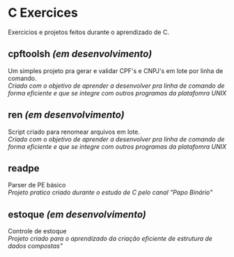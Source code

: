# C Exercices
Exercicios e projetos feitos durante o aprendizado de C.
## cpftoolsh _(em desenvolvimento)_
Um simples projeto pra gerar e validar CPF's e CNPJ's em lote por linha de comando.\
_Criado com o objetivo de aprender a desenvolver pra linha de comando de forma eficiente e que se integre com outros programas da platafomra UNIX_
## ren _(em desenvolvimento)_
Script criado para renomear arquivos em lote.\
_Criado com o objetivo de aprender a desenvolver pra linha de comando de forma eficiente e que se integre com outros programas da platafomra UNIX_
## readpe
Parser de PE básico\
_Projeto pratico criado durante o estudo de C pelo canal "Papo Binário"_

## estoque _(em desenvolvimento)_
Controle de estoque\
_Projeto criado para o aprendizado da criação eficiente de estrutura de dados compostas"_